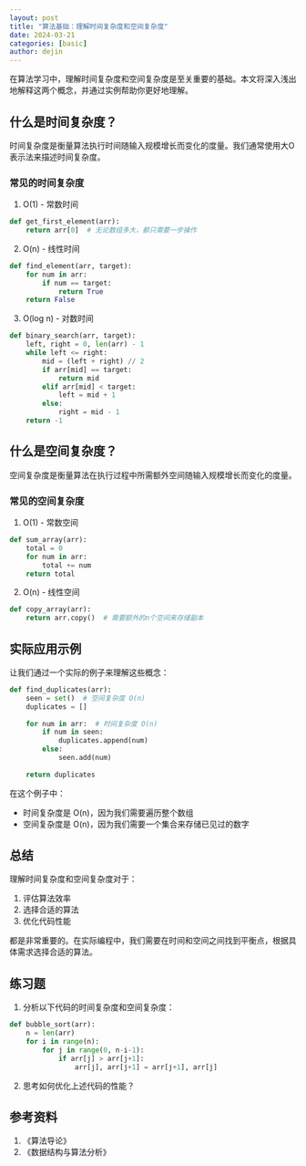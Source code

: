 ```yaml
---
layout: post
title: "算法基础：理解时间复杂度和空间复杂度"
date: 2024-03-21
categories: [basic]
author: dejin
---
```


在算法学习中，理解时间复杂度和空间复杂度是至关重要的基础。本文将深入浅出地解释这两个概念，并通过实例帮助你更好地理解。

## 什么是时间复杂度？

时间复杂度是衡量算法执行时间随输入规模增长而变化的度量。我们通常使用大O表示法来描述时间复杂度。

### 常见的时间复杂度

1. O(1) - 常数时间
```python
def get_first_element(arr):
    return arr[0]  # 无论数组多大，都只需要一步操作
```

2. O(n) - 线性时间
```python
def find_element(arr, target):
    for num in arr:
        if num == target:
            return True
    return False
```

3. O(log n) - 对数时间
```python
def binary_search(arr, target):
    left, right = 0, len(arr) - 1
    while left <= right:
        mid = (left + right) // 2
        if arr[mid] == target:
            return mid
        elif arr[mid] < target:
            left = mid + 1
        else:
            right = mid - 1
    return -1
```

## 什么是空间复杂度？

空间复杂度是衡量算法在执行过程中所需额外空间随输入规模增长而变化的度量。

### 常见的空间复杂度

1. O(1) - 常数空间
```python
def sum_array(arr):
    total = 0
    for num in arr:
        total += num
    return total
```

2. O(n) - 线性空间
```python
def copy_array(arr):
    return arr.copy()  # 需要额外的n个空间来存储副本
```

## 实际应用示例

让我们通过一个实际的例子来理解这些概念：

```python
def find_duplicates(arr):
    seen = set()  # 空间复杂度 O(n)
    duplicates = []
    
    for num in arr:  # 时间复杂度 O(n)
        if num in seen:
            duplicates.append(num)
        else:
            seen.add(num)
    
    return duplicates
```

在这个例子中：
- 时间复杂度是 O(n)，因为我们需要遍历整个数组
- 空间复杂度是 O(n)，因为我们需要一个集合来存储已见过的数字

## 总结

理解时间复杂度和空间复杂度对于：
1. 评估算法效率
2. 选择合适的算法
3. 优化代码性能

都是非常重要的。在实际编程中，我们需要在时间和空间之间找到平衡点，根据具体需求选择合适的算法。

## 练习题

1. 分析以下代码的时间复杂度和空间复杂度：
```python
def bubble_sort(arr):
    n = len(arr)
    for i in range(n):
        for j in range(0, n-i-1):
            if arr[j] > arr[j+1]:
                arr[j], arr[j+1] = arr[j+1], arr[j]
```

2. 思考如何优化上述代码的性能？

## 参考资料

1. 《算法导论》
2. 《数据结构与算法分析》 